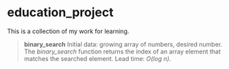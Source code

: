 # education_project
This is a collection of my work for learning.

>**binary_search**
Initial data: growing array of numbers, desired number.
The *binary_search* function returns the index of an array element that matches the searched element.
Lead time: *O(log n)*.
